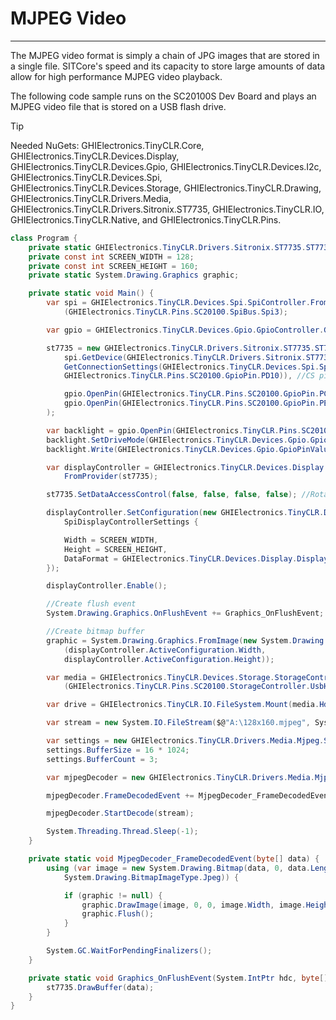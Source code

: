 # MJPEG Video
---
The MJPEG video format is simply a chain of JPG images that are stored in a single file. SITCore's speed and its capacity to store large amounts of data allow for high performance MJPEG video playback.

The following code sample runs on the SC20100S Dev Board and plays an MJPEG video file that is stored on a USB flash drive.

> [!Tip]
> Needed NuGets: GHIElectronics.TinyCLR.Core, GHIElectronics.TinyCLR.Devices.Display, GHIElectronics.TinyCLR.Devices.Gpio, GHIElectronics.TinyCLR.Devices.I2c, GHIElectronics.TinyCLR.Devices.Spi, GHIElectronics.TinyCLR.Devices.Storage, GHIElectronics.TinyCLR.Drawing, GHIElectronics.TinyCLR.Drivers.Media, GHIElectronics.TinyCLR.Drivers.Sitronix.ST7735, GHIElectronics.TinyCLR.IO, GHIElectronics.TinyCLR.Native, and GHIElectronics.TinyCLR.Pins.

```cs
class Program {
    private static GHIElectronics.TinyCLR.Drivers.Sitronix.ST7735.ST7735Controller st7735;
    private const int SCREEN_WIDTH = 128;
    private const int SCREEN_HEIGHT = 160;
    private static System.Drawing.Graphics graphic;

    private static void Main() {
        var spi = GHIElectronics.TinyCLR.Devices.Spi.SpiController.FromName
            (GHIElectronics.TinyCLR.Pins.SC20100.SpiBus.Spi3);

        var gpio = GHIElectronics.TinyCLR.Devices.Gpio.GpioController.GetDefault();

        st7735 = new GHIElectronics.TinyCLR.Drivers.Sitronix.ST7735.ST7735Controller(
            spi.GetDevice(GHIElectronics.TinyCLR.Drivers.Sitronix.ST7735.ST7735Controller.
            GetConnectionSettings(GHIElectronics.TinyCLR.Devices.Spi.SpiChipSelectType.Gpio,
            GHIElectronics.TinyCLR.Pins.SC20100.GpioPin.PD10)), //CS pin.

            gpio.OpenPin(GHIElectronics.TinyCLR.Pins.SC20100.GpioPin.PC4), //RS pin.
            gpio.OpenPin(GHIElectronics.TinyCLR.Pins.SC20100.GpioPin.PE15) //RESET pin.
        );

        var backlight = gpio.OpenPin(GHIElectronics.TinyCLR.Pins.SC20100.GpioPin.PE5);
        backlight.SetDriveMode(GHIElectronics.TinyCLR.Devices.Gpio.GpioPinDriveMode.Output);
        backlight.Write(GHIElectronics.TinyCLR.Devices.Gpio.GpioPinValue.High);

        var displayController = GHIElectronics.TinyCLR.Devices.Display.DisplayController.
            FromProvider(st7735);

        st7735.SetDataAccessControl(false, false, false, false); //Rotate the screen.

        displayController.SetConfiguration(new GHIElectronics.TinyCLR.Devices.Display.
            SpiDisplayControllerSettings {

            Width = SCREEN_WIDTH,
            Height = SCREEN_HEIGHT,
            DataFormat = GHIElectronics.TinyCLR.Devices.Display.DisplayDataFormat.Rgb565
        });

        displayController.Enable();

        //Create flush event
        System.Drawing.Graphics.OnFlushEvent += Graphics_OnFlushEvent;

        //Create bitmap buffer
        graphic = System.Drawing.Graphics.FromImage(new System.Drawing.Bitmap
            (displayController.ActiveConfiguration.Width,
            displayController.ActiveConfiguration.Height));

        var media = GHIElectronics.TinyCLR.Devices.Storage.StorageController.FromName
            (GHIElectronics.TinyCLR.Pins.SC20100.StorageController.UsbHostMassStorage);

        var drive = GHIElectronics.TinyCLR.IO.FileSystem.Mount(media.Hdc);

        var stream = new System.IO.FileStream($@"A:\128x160.mjpeg", System.IO.FileMode.Open);

        var settings = new GHIElectronics.TinyCLR.Drivers.Media.Mjpeg.Setting();
        settings.BufferSize = 16 * 1024;
        settings.BufferCount = 3;

        var mjpegDecoder = new GHIElectronics.TinyCLR.Drivers.Media.Mjpeg(settings);

        mjpegDecoder.FrameDecodedEvent += MjpegDecoder_FrameDecodedEvent;

        mjpegDecoder.StartDecode(stream);

        System.Threading.Thread.Sleep(-1);
    }

    private static void MjpegDecoder_FrameDecodedEvent(byte[] data) {
        using (var image = new System.Drawing.Bitmap(data, 0, data.Length,
            System.Drawing.BitmapImageType.Jpeg)) {

            if (graphic != null) {
                graphic.DrawImage(image, 0, 0, image.Width, image.Height);
                graphic.Flush();
            }
        }

        System.GC.WaitForPendingFinalizers();
    }

    private static void Graphics_OnFlushEvent(System.IntPtr hdc, byte[] data) {
        st7735.DrawBuffer(data);
    }
}
```

